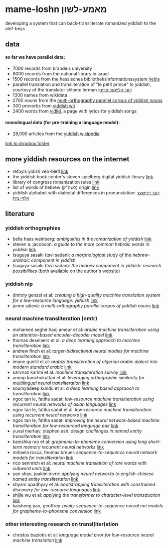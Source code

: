 # mame-loshn מאמע-לשון

developing a system that can back-transliterate romanized yiddish to the alef-beys

## data

#### so far we have parallel data:

- 7000 records from brandeis university
- 8000 records from the national library in israel
- 1500 records from the hessisches bibliotheksinformationssystem [hebis](https://www.hebis.de/)
- parallel translation and transliteration of "le petit prince" to yiddish, courtesy of the translator shlomo lerman [דער קליינער פרינץ](http://www.petit-prince.at/pp-jidd.htm)
- 1300 names from wikidata
- 2700 nouns from the [multi-orthography parallel corpus of yiddish nouns](https://codeberg.org/jonne/yiddish-lrec-2020)
- 300 proverbs from [yiddish wit](https://www.yiddishwit.com/List.html)
- 2400 words from [yidlid](http://yidlid.org/), a page with lyrics for yiddish songs

#### monolingual data (for pre-training a language model):

- 28,000 articles from the [yiddish wikipedia](https://yi.wikipedia.org/wiki/%D7%94%D7%95%D7%99%D7%A4%D7%98_%D7%96%D7%99%D7%99%D7%98)

[link to dropbox folder](https://www.dropbox.com/home/%D7%9E%D7%90%D7%9E%D7%A2-%D7%9C%D7%A9%D7%95%D7%9F)

## more yiddish resources on the internet

- refoyls yidish veb-bletl [link](https://www.cs.uky.edu/~raphael/yiddish.html)
- the yiddish book center's steven spielberg digital yiddish library [link](https://www.yiddishbookcenter.org/collections/digital-yiddish-library)
- library of congress romanization rules [link](https://www.loc.gov/catdir/cpso/romanization/hebrew.pdf)
- list of words of hebrew (לשה"ק) origin [link](https://yi.wikipedia.org/wiki/%D7%9C%D7%99%D7%A1%D7%98%D7%A2_%D7%A4%D7%95%D7%9F_%D7%9C%D7%A9%D7%95%D7%9F-%D7%A7%D7%95%D7%93%D7%A9_%D7%95%D7%95%D7%A2%D7%A8%D7%98%D7%A2%D7%A8_%D7%90%D7%99%D7%9F_%D7%99%D7%99%D7%93%D7%99%D7%A9)
- yiddish alphabet with dialectal differences in pronunciation: [דער יידישער אלף-בית](https://tildeweb.au.dk/au132769/alefbeys.htm)

## literature

### yiddish orthographies

- bella hass weinberg: *ambiguities in the romanization of yiddish* [link](https://ajlpublishing.org/index.php/jl/article/download/163/153/)
- steven a. jacobson: *a guide to the more common hebraic words in yiddish* [link](https://www.yiddishbookcenter.org/collections/yiddish-books/spb-nybc203464/jacobson-steven-a-a-guide-to-the-more-common-hebraic-words-in-yiddish)
- tsuguya sasaki (tsvi sadan): *a morphological study of the hebrew-aramaic component in yiddish*
- tsuguya sasaki (tsvi sadan): *the hebrew component in yiddish: research possibilities* (both available on the author's [website](https://sites.google.com/view/tsvisadan/research/publications))

### yiddish nlp

- dmitriy genzel et al: *creating a high-quality machine translation system for a low-resource language: yiddish* [link](https://research.google/pubs/pub35627/)
- jonne sälevä: *a multi-orthography parallel corpus of yiddish nouns* [link](https://www.aclweb.org/anthology/2020.lrec-1.119/) 

### neural machine transliteration (nmtr)

- mohamed seghir hadj ameur et al: *arabic machine transliteration using an attention-based encoder-decoder model* [link](https://www.researchgate.net/publication/320972105_Arabic_Machine_Transliteration_using_an_Attention-based_Encoder-decoder_Model)
- thomas deselaers et al: *a deep learning approach to machine transliteration* [link](https://dl.acm.org/doi/10.5555/1626431.1626476)
- andrew finch et al: *target-bidirectional neural models for machine transliteration* [link](https://www.aclweb.org/anthology/W16-2711/)
- imane guellil et al: *arabizi transliteration of algerian arabic dialect into modern standard arabic* [link](https://www.researchgate.net/publication/318755390_Arabizi_transliteration_of_Algerian_Arabic_dialect_into_Modern_Standard_Arabic)
- sarvnaz karimi et al: *machine transliteration survey* [link](https://dl.acm.org/doi/10.1145/1922649.1922654) 
- anoop kunchukuttan et al: *leveraging orthographic similarity for multilingual neural transliteration* [link](https://transacl.org/ojs/index.php/tacl/article/view/1248)
- soumyadeep kundu et al: *a deep learning based appraoch to transliteration* [link](https://www.aclweb.org/anthology/W18-2411/)
- ngoc tan le, fatiha sadat: *low-resource machine transliteration using recurrent neural networks of asian languages* [link](https://www.aclweb.org/anthology/W18-2414/)
- ngoc tan le, fatiha sadat et al: *low-resource machine transliteration using recurrent neural networks* [link](https://dl.acm.org/doi/abs/10.1145/3265752)
- ngoc tan le, fatiha sadat: *improving the neural network-based machine transliteration for low-resourced language pair* [link](https://www.aclweb.org/anthology/Y18-1038/)
- yuval merhav, stephen ash: *design challenges in named entity transliteration* [link](https://www.aclweb.org/anthology/C18-1053/)
- kanishka rao et al: *grapheme-to-phoneme conversion using long short-term memory recurrent neural networks* [link](https://ieeexplore.ieee.org/document/7178767)
- mihaela rosca, thomas breuel: *sequence-to-sequence neural network models for transliteration* [link](https://arxiv.org/abs/1610.09565)
- rico sennrich et al: *neural machine translation of rare words with subword units* [link](https://www.aclweb.org/anthology/P16-1162/)
- yan shao, joakim nivre: *applying neural networks to english-chinese named entity transliteration* [link](https://www.aclweb.org/anthology/W16-2710.pdf)
- shyam upadhyay et al: *bootstrapping transliteration with constrained discovery for low-resource languages* [link](https://www.aclweb.org/anthology/D18-1046/)
- shijie wu et al: *applying the transformer to character-level transduction* [link](https://arxiv.org/abs/2005.10213)
- kaisheng yao, geoffrey zweig: *sequence-to-sequence neural net models for grapheme-to-phoneme conversion* [link](https://arxiv.org/abs/1506.00196)

### other interesting research on transl(iter)ation

- christos baziotis et al: *language model prior for low-resource neural machine translation* [link](https://arxiv.org/abs/2004.14928)
